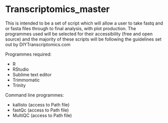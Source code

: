 # Transcriptomics_master

This is intended to be a set of script which will allow a user to take fastq and or fasta files through to final analysis, with plot production. The programmes used will be selected for their accessibility (free and open source) and the majority of these scripts will be following the guidelines set out by DIYTranscriptomics.com

Programmes required:
- R
- RStudio
- Sublime text editor
- Trimmomatic
- Trinity

Command line programmes:
- kallisto (access to Path file)
- fastQc (access to Path file)
- MultiQC (access to Path file)
